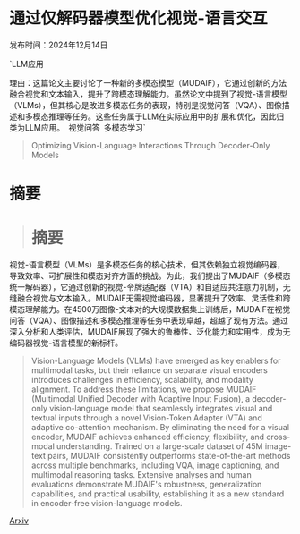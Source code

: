 # 通过仅解码器模型优化视觉-语言交互

发布时间：2024年12月14日

`LLM应用

理由：这篇论文主要讨论了一种新的多模态模型（MUDAIF），它通过创新的方法融合视觉和文本输入，提升了跨模态理解能力。虽然论文中提到了视觉-语言模型（VLMs），但其核心是改进多模态任务的表现，特别是视觉问答（VQA）、图像描述和多模态推理等任务。这些任务属于LLM在实际应用中的扩展和优化，因此归类为LLM应用。` `视觉问答` `多模态学习`

> Optimizing Vision-Language Interactions Through Decoder-Only Models

# 摘要

> # 摘要
视觉-语言模型（VLMs）是多模态任务的核心技术，但其依赖独立视觉编码器，导致效率、可扩展性和模态对齐方面的挑战。为此，我们提出了MUDAIF（多模态统一解码器），它通过创新的视觉-令牌适配器（VTA）和自适应共注意力机制，无缝融合视觉与文本输入。MUDAIF无需视觉编码器，显著提升了效率、灵活性和跨模态理解能力。在4500万图像-文本对的大规模数据集上训练后，MUDAIF在视觉问答（VQA）、图像描述和多模态推理等任务中表现卓越，超越了现有方法。通过深入分析和人类评估，MUDAIF展现了强大的鲁棒性、泛化能力和实用性，成为无编码器视觉-语言模型的新标杆。

> Vision-Language Models (VLMs) have emerged as key enablers for multimodal tasks, but their reliance on separate visual encoders introduces challenges in efficiency, scalability, and modality alignment. To address these limitations, we propose MUDAIF (Multimodal Unified Decoder with Adaptive Input Fusion), a decoder-only vision-language model that seamlessly integrates visual and textual inputs through a novel Vision-Token Adapter (VTA) and adaptive co-attention mechanism. By eliminating the need for a visual encoder, MUDAIF achieves enhanced efficiency, flexibility, and cross-modal understanding. Trained on a large-scale dataset of 45M image-text pairs, MUDAIF consistently outperforms state-of-the-art methods across multiple benchmarks, including VQA, image captioning, and multimodal reasoning tasks. Extensive analyses and human evaluations demonstrate MUDAIF's robustness, generalization capabilities, and practical usability, establishing it as a new standard in encoder-free vision-language models.

[Arxiv](https://arxiv.org/abs/2412.10758)